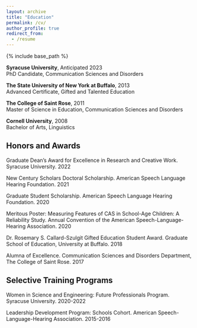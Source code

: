 ```yaml
---
layout: archive
title: "Education"
permalink: /cv/
author_profile: true
redirect_from:
  - /resume
---
```


{% include base_path %}



**Syracuse University**, Anticipated 2023  
PhD Candidate, Communication Sciences and Disorders


**The State University of New York at Buffalo**, 2013  
Advanced Certificate, Gifted and Talented Education


**The College of Saint Rose**, 2011  
Master of Science in Education, Communication Sciences and Disorders


**Cornell University**, 2008  
Bachelor of Arts, Linguistics


## Honors and Awards

Graduate Dean’s Award for Excellence in Research and Creative Work. Syracuse University. 2022

New Century Scholars Doctoral Scholarship. American Speech Language Hearing Foundation. 2021


Graduate Student Scholarship. American Speech Language Hearing Foundation. 2020


Meritous Poster: Measuring Features of CAS in School-Age Children: A Reliability Study. Annual Convention of the American Speech-Language-Hearing Association. 2020


Dr. Rosemary S. Callard-Szulgit Gifted Education Student Award. Graduate School of Education, University at Buffalo. 2018


Alumna of Excellence. Communication Sciences and Disorders Department, The College of Saint Rose.	2017


## Selective Training Programs

Women in Science and Engineering: Future Professionals Program. Syracuse University. 2020-2022


Leadership Development Program: Schools Cohort. American Speech-Language-Hearing Association. 2015-2016
